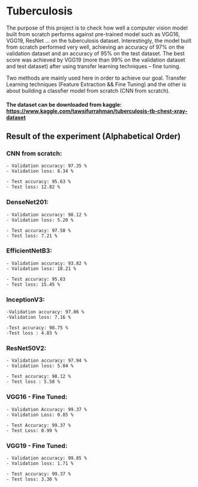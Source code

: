 # Tuberculosis

The purpose of this project is to check how well a computer vision model built from scratch performs against pre-trained model such as VGG16, VGG19, ResNet … on the tuberculosis dataset. Interestingly, the model built from scratch performed very well, achieving an accuracy of 97% on the validation dataset and an accuracy of 95% on the test dataset. The best score was achieved by VGG19 (more than 99% on the validation dataset and test dataset) after using transfer learning techniques – fine tuning.
    
Two methods are mainly used here in order to achieve our goal. Transfer Learning techniques (Feature Extraction && Fine Tuning) and the other is about building a classfier model from scratch (CNN from scratch).

#### The dataset can be downloaded from kaggle: https://www.kaggle.com/tawsifurrahman/tuberculosis-tb-chest-xray-dataset


## Result of the experiment (Alphabetical Order)
### CNN from scratch:
    - Validation accuracy: 97.35 %
    - Validation loss: 8.34 %

    - Test accuracy: 95.63 %
    - Test loss: 12.82 %
    
### DenseNet201:
    - Validation accuracy: 98.12 %
    - Validation loss: 5.20 %
    
    - Test accuracy: 97.50 %
    - Test loss: 7.21 %

### EfficientNetB3:
    - Validation accuracy: 93.82 %
    - Validation loss: 18.21 %

    - Test accuracy: 95.63
    - Test loss: 15.45 %
    
### InceptionV3:
    -Validation accuracy: 97.06 %
    -Validation loss: 7.16 %

    -Test accuracy: 98.75 %
    -Test loss : 4.83 %
    
### ResNet50V2:
    - Validation accuracy: 97.94 %
    - Validation loss: 5.04 %

    - Test accuracy: 98.12 %
    - Test loss : 5.58 %
    
### VGG16 - Fine Tuned:
    - Validation Accuracy: 99.37 %
    - Validation Loss: 0.85 %

    - Test Accuracy: 99.37 %
    - Test Loss: 0.99 %

### VGG19 - Fine Tuned:
    - Validation accuracy: 99.85 %
    - Validation loss: 1.71 %

    - Test accuracy: 99.37 %
    - Test loss: 3.30 %
